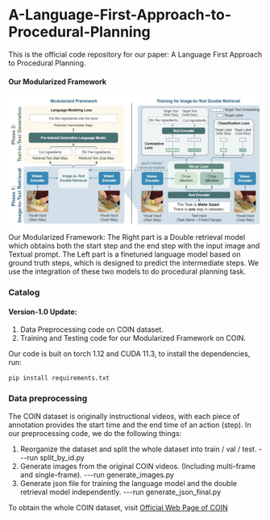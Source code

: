 # A-Language-First-Approach-to-Procedural-Planning
This is the official code repository for our paper: A Language First Approach to Procedural Planning.

#### Our Modularized Framework
![Our Modularized Framework: The Right part is a Double retrieval model which obtains both the start step and the end step with the input image and Textual prompt. The Left part is a finetuned language model based on ground truth steps, which is designed to predict the intermediate steps. We use the integration of these two models to do procedural planning task.](https://github.com/Lumos-Jiateng/A-Language-First-Approach-to-Procedural-Planning/blob/main/images/model_architecture_double_infer-page1.jpg)
Our Modularized Framework: The Right part is a Double retrieval model which obtains both the start step and the end step with the input image and Textual prompt. The Left part is a finetuned language model based on ground truth steps, which is designed to predict the intermediate steps. We use the integration of these two models to do procedural planning task.

### Catalog 
#### Version-1.0 Update:
  1. Data Preprocessing code on COIN dataset.
  2. Training and Testing code for our Modularized Framework on COIN.

Our code is buit on torch 1.12 and CUDA 11.3, to install the dependencies, run:
    
    pip install requirements.txt
    
### Data preprocessing
The COIN dataset is originally instructional videos, with each piece of annotation provides the start time and the end time of an action (step). In our preprocessing code, we do the following things:
  1. Reorganize the dataset and split the whole dataset into train / val / test.   ---run split_by_id.py
  2. Generate images from the original COIN videos. (Including multi-frame and single-frame).   ---run generate_images.py 
  3. Generate json file for training the language model and the double retrieval model independently.   ---run generate_json_final.py 

To obtain the whole COIN dataset, visit [Official Web Page of COIN](https://coin-dataset.github.io/)
